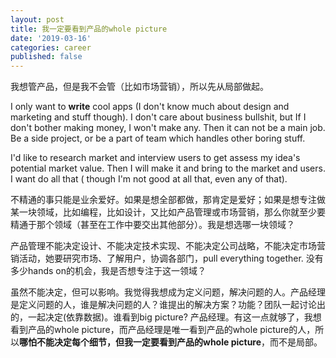 ```yaml
---
layout: post
title: 我一定要看到产品的whole picture
date: '2019-03-16'
categories: career
published: false
---
```


我想管产品，但是我不会管（比如市场营销），所以先从局部做起。

I only want to **write** cool apps (I don't know much about design and marketing and stuff though). I don't care about business bullshit, but If I don't bother making money, I won't make any. Then it can not be a main job. Be a side project, or be a part of team which handles other boring stuff.

I'd like to research market and interview users to get assess my idea's potential market value. Then I will make it and bring to the market and users. I want do all that ( though I'm not good at all that, even any of that).

不精通的事只能是业余爱好。如果是想全部都做，那肯定是爱好；如果是想专注做某一块领域，比如编程，比如设计，又比如产品管理或市场营销，那么你就至少要精通于那个领域（甚至在工作中要交出其他部分）。我是想选哪一块领域？

产品管理不能决定设计、不能决定技术实现、不能决定公司战略，不能决定市场营销活动，她要研究市场、了解用户，协调各部门，pull everything together. 没有多少hands on的机会，我是否想专注于这一领域？

虽然不能决定，但可以影响。我觉得我想成为定义问题，解决问题的人。产品经理是定义问题的人，谁是解决问题的人？谁提出的解决方案？功能？团队一起讨论出的，一起决定(依靠数据)。谁看到big picture? 产品经理。有这一点就够了，我想看到产品的whole picture，而产品经理是唯一看到产品的whole picture的人，所以**哪怕不能决定每个细节，但我一定要看到产品的whole picture**，而不是局部。

